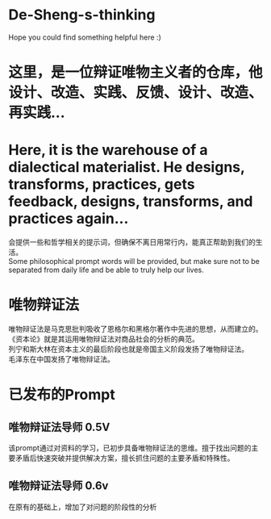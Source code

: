 # De-Sheng-s-thinking
Hope you could find something helpful here :)
# 这里，是一位辩证唯物主义者的仓库，他设计、改造、实践、反馈、设计、改造、再实践...  
# Here, it is the warehouse of a dialectical materialist. He designs, transforms, practices, gets feedback, designs, transforms, and practices again... 
  
会提供一些和哲学相关的提示词，但确保不离日用常行内，能真正帮助到我们的生活。  
Some philosophical prompt words will be provided, but make sure not to be separated from daily life and be able to truly help our lives.

# 唯物辩证法
唯物辩证法是马克思批判吸收了恩格尔和黑格尔著作中先进的思想，从而建立的。  
《资本论》就是其运用唯物辩证法对商品社会的分析的典范。  
列宁和斯大林在资本主义的最后阶段也就是帝国主义阶段发扬了唯物辩证法。  
毛泽东在中国发扬了唯物辩证法。

# 已发布的Prompt
## 唯物辩证法导师 0.5V
该prompt通过对资料的学习，已初步具备唯物辩证法的思维。擅于找出问题的主要矛盾后快速突破并提供解决方案，擅长抓住问题的主要矛盾和特殊性。
## 唯物辩证法导师 0.6v
在原有的基础上，增加了对问题的阶段性的分析

